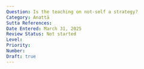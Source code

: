 ```yaml
---
Question: Is the teaching on not-self a strategy?
Category: Anattā
Sutta References:
Date Entered: March 31, 2025
Review Status: Not started
Level: 
Priority: 
Number: 
Draft: true
---
```

